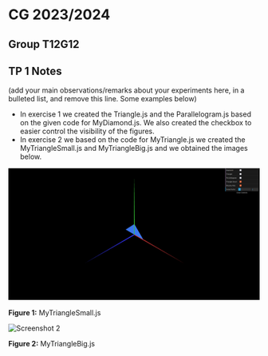 # CG 2023/2024

## Group T12G12

## TP 1 Notes

(add your main observations/remarks about your experiments here, in a bulleted list, and remove this line. Some examples below)

- In exercise 1 we created the Triangle.js and the Parallelogram.js based on the given code for MyDiamond.js. We also created the checkbox to easier control the visibility of the figures.
- In exercise 2 we based on the code for MyTriangle.js we created the MyTriangleSmall.js and MyTriangleBig.js and we obtained the images below.

![Screenshot 1](Screenshots/CG-t12g12-tp1-1.png.png)

**Figure 1:** MyTriangleSmall.js

![Screenshot 2](https://git.fe.up.pt/cg/cg-2023-2024/t12/cg-t12-g12/-/raw/master/tp1/screenshots/CG-t12g12-tp1-2.png.png)

**Figure 2:** MyTriangleBig.js
